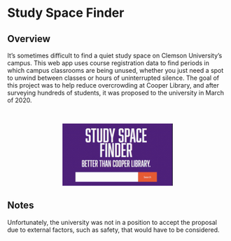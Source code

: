 # Study Space Finder


## Overview
It’s sometimes difficult to find a quiet study space on Clemson University’s 
campus. This web app uses course registration data to find periods in which
campus classrooms are being unused, whether you just need a spot to unwind 
between classes or hours of uninterrupted silence. The goal of this project
was to help reduce overcrowding at Cooper Library, and after surveying 
hundreds of students, it was proposed to the university in March of 2020.  

<br>
<p align="center">
<img width="50%" src="/docs/study_space_finder.gif"></img>
</p>

## Notes
Unfortunately, the university was not in a position to accept the proposal due to external factors, such as safety, that would have to be considered.

